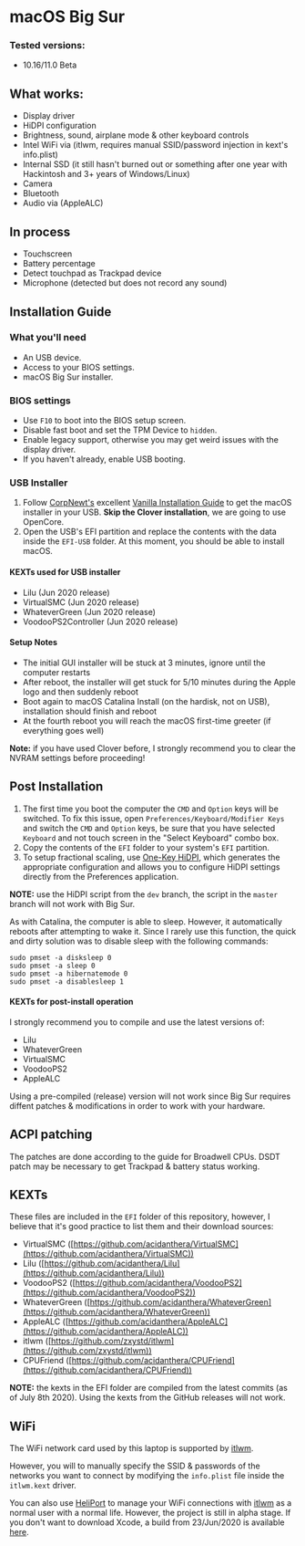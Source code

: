 # macOS Big Sur

### Tested versions:

- 10.16/11.0 Beta

## What works:

- Display driver
- HiDPI configuration
- Brightness, sound, airplane mode & other keyboard controls
- Intel WiFi via (itlwm, requires manual SSID/password injection in kext's info.plist)
- Internal SSD (it still hasn't burned out or something after one year with Hackintosh and 3+ years of Windows/Linux)
- Camera
- Bluetooth
- Audio via (AppleALC)

## In process

- Touchscreen
- Battery percentage
- Detect touchpad as Trackpad device
- Microphone (detected but does not record any sound)

## Installation Guide

### What you'll need
- An USB device.
- Access to your BIOS settings.
- macOS Big Sur installer.

### BIOS settings
- Use `F10` to boot into the BIOS setup screen.
- Disable fast boot and set the TPM Device to `hidden`.
- Enable legacy support, otherwise you may get weird issues with the display driver.
- If you haven't already, enable USB booting.

### USB Installer

1. Follow [CorpNewt's](https://github.com/corpnewt) excellent [Vanilla Installation Guide](https://hackintosh.gitbook.io/-r-hackintosh-vanilla-desktop-guide/) to get the macOS installer in your USB. **Skip the Clover installation**, we are going to use OpenCore.
2. Open the USB's EFI partition and replace the contents with the data inside the `EFI-USB` folder. At this moment, you should be able to install macOS.

#### KEXTs used for USB installer

- Lilu (Jun 2020 release)
- VirtualSMC (Jun 2020 release)
- WhateverGreen (Jun 2020 release)
- VoodooPS2Controller (Jun 2020 release)

#### Setup Notes

- The initial GUI installer will be stuck at 3 minutes, ignore until the computer restarts
- After reboot, the installer will get stuck for 5/10 minutes during the Apple logo and then suddenly reboot
- Boot again to macOS Catalina Install (on the hardisk, not on USB), installation should finish and reboot
- At the fourth reboot you will reach the macOS first-time greeter (if everything goes well)

**Note:** if you have used Clover before, I strongly recommend you to clear the NVRAM settings before proceeding!

## Post Installation

1. The first time you boot the computer the `CMD` and `Option` keys will be switched. To fix this issue, open `Preferences/Keyboard/Modifier Keys` and switch the `CMD` and `Option` keys, be sure that you have selected `Keyboard` and not touch screen in the "Select Keyboard" combo box.
2. Copy the contents of the `EFI` folder to your system's `EFI` partition. 
3. To setup fractional scaling, use [One-Key HiDPI](https://github.com/xzhih/one-key-hidpi), which generates the appropriate configuration and allows you to configure HiDPI settings directly from the Preferences application. 

**NOTE:** use the HiDPI script from the `dev` branch, the script in the `master` branch will not work with Big Sur.

As with Catalina, the computer is able to sleep. However, it automatically reboots after attempting to wake it. Since I rarely use this function, the quick and dirty solution was to disable sleep with the following commands:

    sudo pmset -a disksleep 0
    sudo pmset -a sleep 0
    sudo pmset -a hibernatemode 0
    sudo pmset -a disablesleep 1

#### KEXTs for post-install operation

I strongly recommend you to compile and use the latest versions of:

- Lilu
- WhateverGreen
- VirtualSMC
- VoodooPS2
- AppleALC

Using a pre-compiled (release) version will not work since Big Sur requires diffent patches & modifications in order to work with your hardware.

## ACPI patching

The patches are done according to the guide for Broadwell CPUs. DSDT patch may be necessary to get Trackpad & battery status working.

## KEXTs

These files are included in the `EFI` folder of this repository, however, I believe that it's good practice to list them and their download sources:

- VirtualSMC ([https://github.com/acidanthera/VirtualSMC](https://github.com/acidanthera/VirtualSMC))
- Lilu ([https://github.com/acidanthera/Lilu](https://github.com/acidanthera/Lilu))
- VoodooPS2 ([https://github.com/acidanthera/VoodooPS2](https://github.com/acidanthera/VoodooPS2))
- WhateverGreen ([https://github.com/acidanthera/WhateverGreen](https://github.com/acidanthera/WhateverGreen))
- AppleALC ([https://github.com/acidanthera/AppleALC](https://github.com/acidanthera/AppleALC))
- itlwm ([https://github.com/zxystd/itlwm](https://github.com/zxystd/itlwm))
- CPUFriend ([https://github.com/acidanthera/CPUFriend](https://github.com/acidanthera/CPUFriend))

**NOTE:** the kexts in the EFI folder are compiled from the latest commits (as of July 8th 2020). Using the kexts from the GitHub releases will not work.

## WiFi

The WiFi network card used by this laptop is supported by [itlwm](https://github.com/zxystd/itlwm). 

However, you will to manually specify the SSID & passwords of the networks you want to connect by modifying the `info.plist` file inside the `itlwm.kext` driver. 

You can also use [HeliPort](https://github.com/zxystd/HeliPort) to manage your WiFi connections with [itlwm](https://github.com/zxystd/itlwm) as a normal user with a normal life. However, the project is still in alpha stage. If you don't want to download Xcode, a build from 23/Jun/2020 is available [here](https://files.gitter.im/5ecde0a9d73408ce4fe4fe2d/jH7z/HeliPort_23_06.zip).



